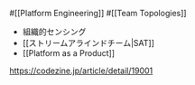 #[[Platform Engineering]] #[[Team Topologies]]

- 組織的センシング
- [[ストリームアラインドチーム|SAT]]
- [[Platform as a Product]]

<https://codezine.jp/article/detail/19001>